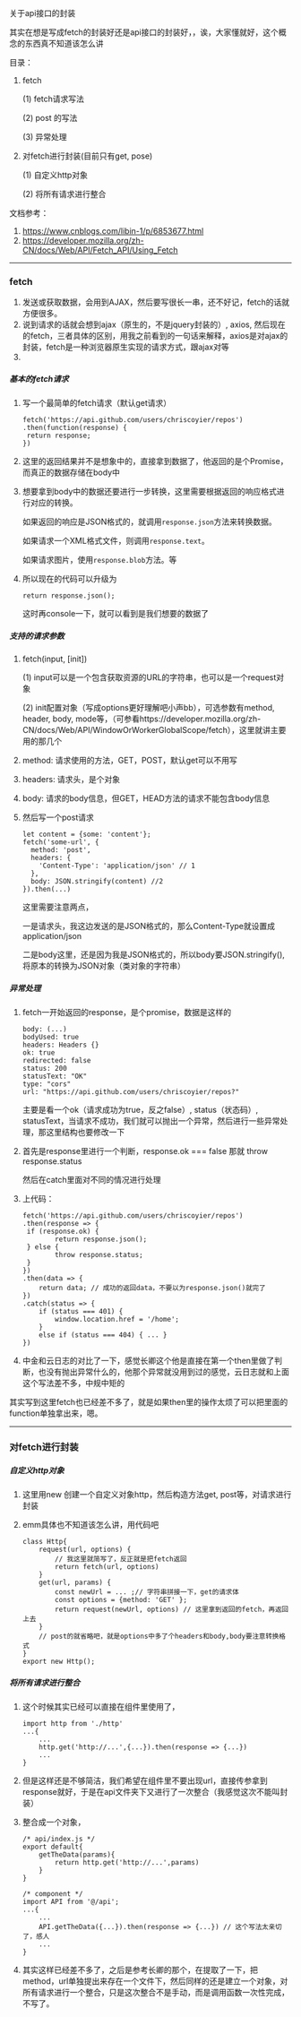 关于api接口的封装

其实在想是写成fetch的封装好还是api接口的封装好，，诶，大家懂就好，这个概念的东西真不知道该怎么讲

目录：

1. fetch

   (1) fetch请求写法

   (2) post 的写法

   (3) 异常处理

2. 对fetch进行封装(目前只有get, pose)

   (1) 自定义http对象

   (2) 将所有请求进行整合

文档参考：

1. https://www.cnblogs.com/libin-1/p/6853677.html
2. https://developer.mozilla.org/zh-CN/docs/Web/API/Fetch_API/Using_Fetch

------

### fetch

1. 发送或获取数据，会用到AJAX，然后要写很长一串，还不好记，fetch的话就方便很多。
2. 说到请求的话就会想到ajax（原生的，不是jquery封装的）, axios, 然后现在的fetch，三者具体的区别，用我之前看到的一句话来解释，axios是对ajax的封装，fetch是一种浏览器原生实现的请求方式，跟ajax对等
3. 

##### 基本的fetch请求

1. 写一个最简单的fetch请求（默认get请求）

   ```
   fetch('https://api.github.com/users/chriscoyier/repos')
   .then(function(response) {
   	return response;
   })
   ```

2. 这里的返回结果并不是想象中的，直接拿到数据了，他返回的是个Promise，而真正的数据存储在body中

3. 想要拿到body中的数据还要进行一步转换，这里需要根据返回的响应格式进行对应的转换。

   如果返回的响应是JSON格式的，就调用`response.json`方法来转换数据。

   如果请求一个XML格式文件，则调用`response.text`。

   如果请求图片，使用`response.blob`方法。等

4. 所以现在的代码可以升级为 

   ```
   return response.json();
   ```

   这时再console一下，就可以看到是我们想要的数据了

   

##### 支持的请求参数

1. fetch(input, [init])

   (1) input可以是一个包含获取资源的URL的字符串，也可以是一个request对象

   (2) init配置对象（写成options更好理解吧小声bb），可选参数有method, header, body, mode等，（可参看https://developer.mozilla.org/zh-CN/docs/Web/API/WindowOrWorkerGlobalScope/fetch），这里就讲主要用的那几个

2. method: 请求使用的方法，GET，POST，默认get可以不用写

3. headers: 请求头，是个对象

4. body: 请求的body信息，但GET，HEAD方法的请求不能包含body信息

5. 然后写一个post请求

   ```
   let content = {some: 'content'};
   fetch('some-url', {
     method: 'post',
     headers: {
       'Content-Type': 'application/json' // 1
     },
     body: JSON.stringify(content) //2
   }).then(...)
   ```

   这里需要注意两点，

   一是请求头，我这边发送的是JSON格式的，那么Content-Type就设置成application/json

   二是body这里，还是因为我是JSON格式的，所以body要JSON.stringify(), 将原本的转换为JSON对象（类对象的字符串）

##### 异常处理

1. fetch一开始返回的response，是个promise，数据是这样的

   ```
   body: (...)
   bodyUsed: true
   headers: Headers {}
   ok: true
   redirected: false
   status: 200
   statusText: "OK"
   type: "cors"
   url: "https://api.github.com/users/chriscoyier/repos?"
   ```

   主要是看一个ok（请求成功为true，反之false）, status（状态码）, statusText，当请求不成功，我们就可以抛出一个异常，然后进行一些异常处理，那这里结构也要修改一下

2. 首先是response里进行一个判断，response.ok === false 那就 throw response.status

   然后在catch里面对不同的情况进行处理

3. 上代码：

   ```
   fetch('https://api.github.com/users/chriscoyier/repos')
   .then(response => {
   	if (response.ok) {
           return response.json();
   	} else {
           throw response.status;
   	}
   })
   .then(data => {
       return data; // 成功的返回data，不要以为response.json()就完了
   })
   .catch(status => {
       if (status === 401) {
           window.location.href = '/home';
       }
       else if (status === 404) { ... }
   })
   ```

4. 中金和云日志的对比了一下，感觉长卿这个他是直接在第一个then里做了判断，也没有抛出异常什么的，他那个异常就没用到过的感觉，云日志就和上面这个写法差不多，中规中矩的

其实写到这里fetch也已经差不多了，就是如果then里的操作太烦了可以把里面的function单独拿出来，嗯。

------

### 对fetch进行封装

##### 自定义http对象

1. 这里用new 创建一个自定义对象http，然后构造方法get, post等，对请求进行封装

2. emm具体也不知道该怎么讲，用代码吧

   ```
   class Http{
       request(url, options) {
           // 我这里就简写了，反正就是把fetch返回
           return fetch(url, options)  
       }
       get(url, params) {
           const newUrl = ... ;// 字符串拼接一下，get的请求体
           const options = {method: 'GET' };
           return request(newUrl, options) // 这里拿到返回的fetch，再返回上去
       }
       // post的就省略吧，就是options中多了个headers和body,body要注意转换格式
   }
   export new Http();
   ```

   

##### 将所有请求进行整合

1. 这个时候其实已经可以直接在组件里使用了，

   ```
   import http from './http'
   ...{
       ...
       http.get('http://...',{...}).then(response => {...})
       ...
   }
   ```

2. 但是这样还是不够简洁，我们希望在组件里不要出现url，直接传参拿到response就好，于是在api文件夹下又进行了一次整合（我感觉这次不能叫封装）

3. 整合成一个对象，

   ```
   /* api/index.js */
   export default{
       getTheData(params){
           return http.get('http://...',params)
       }
   }
   
   /* component */
   import API from '@/api';
   ...{
       ...
       API.getTheData({...}).then(response => {...}) // 这个写法太亲切了，感人
       ...
   }
   ```

4. 其实这样已经差不多了，之后是参考长卿的那个，在提取了一下，把method，url单独提出来存在一个文件下，然后同样的还是建立一个对象，对所有请求进行一个整合，只是这次整合不是手动，而是调用函数一次性完成，不写了。